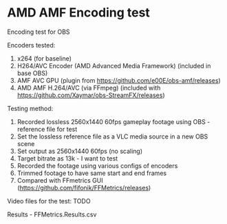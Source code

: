 # AMD AMF Encoding test

Encoding test for OBS

Encoders tested: 
1. x264 (for baseline)
2. H264/AVC Encoder (AMD Advanced Media Framework) (included in base OBS)
3. AMF AVC GPU (plugin from https://github.com/e00E/obs-amf/releases)
4. AMD AMF H.264/AVC (via FFmpeg) (included with https://github.com/Xaymar/obs-StreamFX/releases)

Testing method:
1. Recorded lossless 2560x1440 60fps gameplay footage using OBS - reference file for test
2. Set the lossless reference file as a VLC media source in a new OBS scene
3. Set output as 2560x1440 60fps (no scaling)
4. Target bitrate as 13k - I want to test
5. Recorded the footage using various configs of encoders
6. Trimmed footage to have same start and end frames
7. Compared with FFmetrics GUI (https://github.com/fifonik/FFMetrics/releases)

Video files for the test: TODO

Results - FFMetrics.Results.csv
